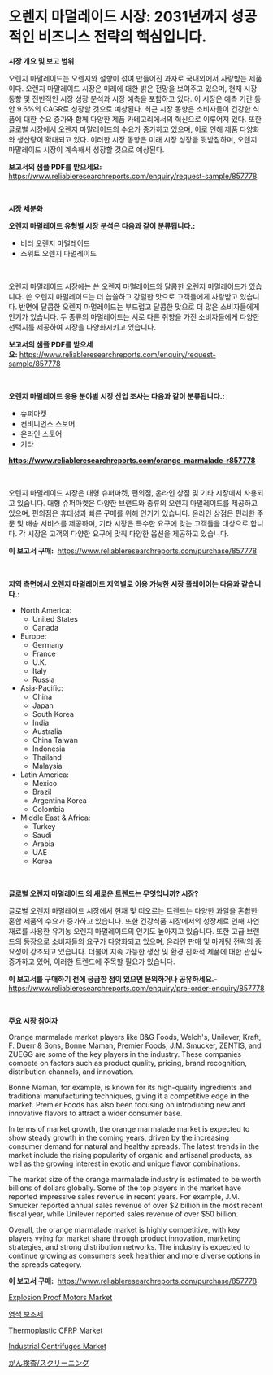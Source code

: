 <p><h1>오렌지 마멀레이드 시장: 2031년까지 성공적인 비즈니스 전략의 핵심입니다.</h1></p><p><strong>시장 개요 및 보고 범위</strong></p>
<p><p>오렌지 마말레이드는 오렌지와 설향이 섞여 만들어진 과자로 국내외에서 사랑받는 제품이다. 오렌지 마말레이드 시장은 미래에 대한 밝은 전망을 보여주고 있으며, 현재 시장 동향 및 전반적인 시장 성장 분석과 시장 예측을 포함하고 있다. 이 시장은 예측 기간 동안 9.6%의 CAGR로 성장할 것으로 예상된다. 최근 시장 동향은 소비자들이 건강한 식품에 대한 수요 증가와 함께 다양한 제품 카테고리에서의 혁신으로 이루어져 있다. 또한 글로벌 시장에서 오렌지 마말레이드의 수요가 증가하고 있으며, 이로 인해 제품 다양화와 생산량이 확대되고 있다. 이러한 시장 동향은 미래 시장 성장을 뒷받침하며, 오렌지 마말레이드 시장이 계속해서 성장할 것으로 예상된다.</p></p>
<p><strong>보고서의 샘플 PDF를 받으세요:</strong> <a href="https://www.reliableresearchreports.com/enquiry/request-sample/857778">https://www.reliableresearchreports.com/enquiry/request-sample/857778</a></p>
<p>&nbsp;</p>
<p><strong>시장 세분화</strong></p>
<p><strong>오렌지 마멀레이드 유형별 시장 분석은 다음과 같이 분류됩니다.:</strong></p>
<p><ul><li>비터 오렌지 마멀레이드</li><li>스위트 오렌지 마멀레이드</li></ul></p>
<p>&nbsp;</p>
<p><p>오렌지 마멀레이드 시장에는 쓴 오렌지 마멀레이드와 달콤한 오렌지 마멀레이드가 있습니다. 쓴 오렌지 마멀레이드는 더 씁쓸하고 강렬한 맛으로 고객들에게 사랑받고 있습니다. 반면에 달콤한 오렌지 마멀레이드는 부드럽고 달콤한 맛으로 더 많은 소비자들에게 인기가 있습니다. 두 종류의 마멀레이드는 서로 다른 취향을 가진 소비자들에게 다양한 선택지를 제공하여 시장을 다양화시키고 있습니다.</p></p>
<p><strong>보고서의 샘플 PDF를 받으세요:</strong>&nbsp;<a href="https://www.reliableresearchreports.com/enquiry/request-sample/857778">https://www.reliableresearchreports.com/enquiry/request-sample/857778</a></p>
<p>&nbsp;</p>
<p><strong> 오렌지 마멀레이드 응용 분야별 시장 산업 조사는 다음과 같이 분류됩니다.:</strong></p>
<p><ul><li>슈퍼마켓</li><li>컨비니언스 스토어</li><li>온라인 스토어</li><li>기타</li></ul></p>
<p><strong><a href="https://www.reliableresearchreports.com/orange-marmalade-r857778">https://www.reliableresearchreports.com/orange-marmalade-r857778</a></strong></p>
<p>&nbsp;</p>
<p><p>오렌지 마멀레이드 시장은 대형 슈퍼마켓, 편의점, 온라인 상점 및 기타 시장에서 사용되고 있습니다. 대형 슈퍼마켓은 다양한 브랜드와 종류의 오렌지 마멀레이드를 제공하고 있으며, 편의점은 휴대성과 빠른 구매를 위해 인기가 있습니다. 온라인 상점은 편리한 주문 및 배송 서비스를 제공하며, 기타 시장은 특수한 요구에 맞는 고객들을 대상으로 합니다. 각 시장은 고객의 다양한 요구에 맞춰 다양한 옵션을 제공하고 있습니다.</p></p>
<p><strong>이 보고서 구매:</strong>&nbsp; <a href="https://www.reliableresearchreports.com/purchase/857778">https://www.reliableresearchreports.com/purchase/857778</a></p>
<p>&nbsp;</p>
<p><strong>지역 측면에서 오렌지 마멀레이드 지역별로 이용 가능한 시장 플레이어는 다음과 같습니다.:</strong></p>
<p><ul>
    <li>
        North America:
        <ul>
            <li>United States</li>
            <li>Canada</li>
        </ul>
    </li>
    <li>
        Europe:
        <ul>
            <li>Germany</li>
            <li>France</li>
            <li>U.K.</li>
            <li>Italy</li>
            <li>Russia</li>
        </ul>
    </li>
    <li>
        Asia-Pacific:
        <ul>
            <li>China</li>
            <li>Japan</li>
            <li>South Korea</li>
            <li>India</li>
            <li>Australia</li>
            <li>China Taiwan</li>
            <li>Indonesia</li>
            <li>Thailand</li>
            <li>Malaysia</li>
        </ul>
    </li>
    <li>
        Latin America:
        <ul>
            <li>Mexico</li>
            <li>Brazil</li>
            <li>Argentina Korea</li>
            <li>Colombia</li>
        </ul>
    </li>
    <li>
        Middle East & Africa:
        <ul>
            <li>Turkey</li>
            <li>Saudi</li>
            <li>Arabia</li>
            <li>UAE</li>
            <li>Korea</li>
        </ul>
    </li>
    </ul></p>
<p>&nbsp;</p>
<p><strong>글로벌 오렌지 마멀레이드 의 새로운 트렌드는 무엇입니까? 시장?</strong></p>
<p><p>글로벌 오렌지 마멀레이드 시장에서 현재 및 떠오르는 트렌드는 다양한 과일을 혼합한 혼합 제품의 수요가 증가하고 있습니다. 또한 건강식품 시장에서의 성장세로 인해 자연 재료를 사용한 유기농 오렌지 마멀레이드의 인기도 높아지고 있습니다. 또한 고급 브랜드의 등장으로 소비자들의 요구가 다양화되고 있으며, 온라인 판매 및 마케팅 전략의 중요성이 강조되고 있습니다. 더불어 지속 가능한 생산 및 환경 친화적 제품에 대한 관심도 증가하고 있어, 이러한 트렌드에 주목할 필요가 있습니다.</p></p>
<p><strong>이 보고서를 구매하기 전에 궁금한 점이 있으면 문의하거나 공유하세요.</strong>- <a href="https://www.reliableresearchreports.com/enquiry/pre-order-enquiry/857778">https://www.reliableresearchreports.com/enquiry/pre-order-enquiry/857778</a></p>
<p>&nbsp;</p>
<p><strong>주요 시장 참여자</strong></p>
<p><p>Orange marmalade market players like B&G Foods, Welch's, Unilever, Kraft, F. Duerr & Sons, Bonne Maman, Premier Foods, J.M. Smucker, ZENTIS, and ZUEGG are some of the key players in the industry. These companies compete on factors such as product quality, pricing, brand recognition, distribution channels, and innovation.</p><p>Bonne Maman, for example, is known for its high-quality ingredients and traditional manufacturing techniques, giving it a competitive edge in the market. Premier Foods has also been focusing on introducing new and innovative flavors to attract a wider consumer base.</p><p>In terms of market growth, the orange marmalade market is expected to show steady growth in the coming years, driven by the increasing consumer demand for natural and healthy spreads. The latest trends in the market include the rising popularity of organic and artisanal products, as well as the growing interest in exotic and unique flavor combinations.</p><p>The market size of the orange marmalade industry is estimated to be worth billions of dollars globally. Some of the top players in the market have reported impressive sales revenue in recent years. For example, J.M. Smucker reported annual sales revenue of over $2 billion in the most recent fiscal year, while Unilever reported sales revenue of over $50 billion.</p><p>Overall, the orange marmalade market is highly competitive, with key players vying for market share through product innovation, marketing strategies, and strong distribution networks. The industry is expected to continue growing as consumers seek healthier and more diverse options in the spreads category.</p></p>
<p><strong>이 보고서 구매:</strong>&nbsp;&nbsp;<a href="https://www.reliableresearchreports.com/purchase/857778">https://www.reliableresearchreports.com/purchase/857778</a></p>
<p><p><a href="https://github.com/WillieWoodard/Market-Research-Report-List-4/blob/main/explosion-proof-motors-market.md">Explosion Proof Motors Market</a></p><p><a href="https://github.com/vseigx30c9a1j/Market-Research-Report-List-1/blob/main/582014119306.md">염색 보조제</a></p><p><a href="https://issuu.com/reportprime-2/docs/thermoplastic-cfrp-market-size-2030.pptx">Thermoplastic CFRP Market</a></p><p><a href="https://github.com/marloy8/Market-Research-Report-List-3/blob/main/industrial-centrifuges-market.md">Industrial Centrifuges Market</a></p><p><a href="https://github.com/dzy793153605/Market-Research-Report-List-1/blob/main/827462820829.md">がん検査/スクリーニング</a></p></p>